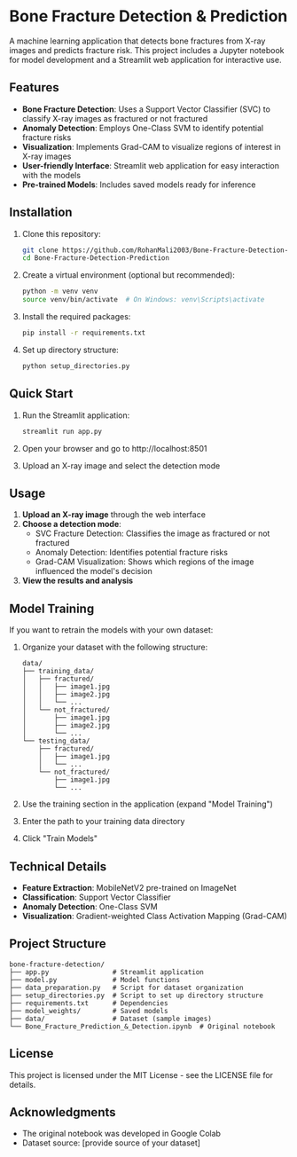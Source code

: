 # Bone Fracture Detection & Prediction

A machine learning application that detects bone fractures from X-ray images and predicts fracture risk. This project includes a Jupyter notebook for model development and a Streamlit web application for interactive use.

## Features

- **Bone Fracture Detection**: Uses a Support Vector Classifier (SVC) to classify X-ray images as fractured or not fractured
- **Anomaly Detection**: Employs One-Class SVM to identify potential fracture risks
- **Visualization**: Implements Grad-CAM to visualize regions of interest in X-ray images
- **User-friendly Interface**: Streamlit web application for easy interaction with the models
- **Pre-trained Models**: Includes saved models ready for inference

## Installation

1. Clone this repository:

   ```bash
   git clone https://github.com/RohanMali2003/Bone-Fracture-Detection-Prediction.git
   cd Bone-Fracture-Detection-Prediction
   ```

2. Create a virtual environment (optional but recommended):

   ```bash
   python -m venv venv
   source venv/bin/activate  # On Windows: venv\Scripts\activate
   ```

3. Install the required packages:

   ```bash
   pip install -r requirements.txt
   ```

4. Set up directory structure:

   ```bash
   python setup_directories.py
   ```

## Quick Start

1. Run the Streamlit application:

   ```bash
   streamlit run app.py
   ```

2. Open your browser and go to http://localhost:8501

3. Upload an X-ray image and select the detection mode

## Usage

1. **Upload an X-ray image** through the web interface
2. **Choose a detection mode**:
   - SVC Fracture Detection: Classifies the image as fractured or not fractured
   - Anomaly Detection: Identifies potential fracture risks
   - Grad-CAM Visualization: Shows which regions of the image influenced the model's decision
3. **View the results and analysis**

## Model Training

If you want to retrain the models with your own dataset:

1. Organize your dataset with the following structure:

   ```
   data/
   ├── training_data/
   │   ├── fractured/
   │   │   ├── image1.jpg
   │   │   ├── image2.jpg
   │   │   └── ...
   │   └── not_fractured/
   │       ├── image1.jpg
   │       ├── image2.jpg
   │       └── ...
   └── testing_data/
       ├── fractured/
       │   ├── image1.jpg
       │   └── ...
       └── not_fractured/
           ├── image1.jpg
           └── ...
   ```

2. Use the training section in the application (expand "Model Training")
3. Enter the path to your training data directory
4. Click "Train Models"

## Technical Details

- **Feature Extraction**: MobileNetV2 pre-trained on ImageNet
- **Classification**: Support Vector Classifier
- **Anomaly Detection**: One-Class SVM
- **Visualization**: Gradient-weighted Class Activation Mapping (Grad-CAM)

## Project Structure

```
bone-fracture-detection/
├── app.py                # Streamlit application
├── model.py              # Model functions
├── data_preparation.py   # Script for dataset organization
├── setup_directories.py  # Script to set up directory structure
├── requirements.txt      # Dependencies
├── model_weights/        # Saved models
├── data/                 # Dataset (sample images)
└── Bone_Fracture_Prediction_&_Detection.ipynb  # Original notebook
```

## License

This project is licensed under the MIT License - see the LICENSE file for details.

## Acknowledgments

- The original notebook was developed in Google Colab
- Dataset source: [provide source of your dataset]
